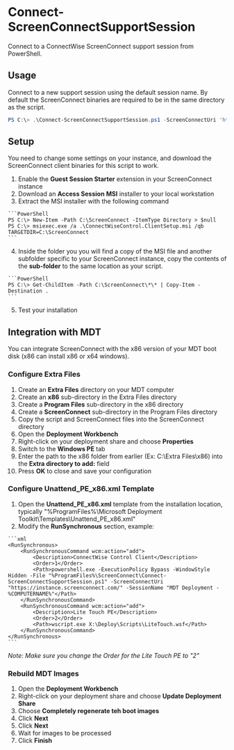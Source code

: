 # Connect-ScreenConnectSupportSession

Connect to a ConnectWise ScreenConnect support session from PowerShell.

## Usage

Connect to a new support session using the default session name. By default the
ScreenConnect binaries are required to be in the same directory as the script.

```PowerShell
PS C:\> .\Connect-ScreenConnectSupportSession.ps1 -ScreenConnectUri 'https://instance.screenconnect.com/'
```

## Setup

You need to change some settings on your instance, and download the ScreenConnect
client binaries for this script to work.

1.    Enable the **Guest Session Starter** extension in your ScreenConnect instance
2.    Download an **Access Session** **MSI** installer to your local workstation
3.    Extract the MSI installer with the following command

    ```PowerShell
    PS C:\> New-Item -Path C:\ScreenConnect -ItemType Directory > $null
    PS C:\> msiexec.exe /a .\ConnectWiseControl.ClientSetup.msi /qb TARGETDIR=C:\ScreenConnect
    ```

4.    Inside the folder you you will find a copy of the MSI file and another subfolder specific to your ScreenConnect instance, copy the contents of the **sub-folder** to the same location as your script.

    ```PowerShell
    PS C:\> Get-ChildItem -Path C:\ScreenConnect\*\* | Copy-Item -Destination .
    ```

5.    Test your installation

## Integration with MDT

You can integrate ScreenConnect with the x86 version of your MDT boot disk (x86 can install x86 or x64 windows).

### Configure Extra Files

1.    Create an **Extra Files** directory on your MDT computer
2.    Create an **x86** sub-directory in the Extra Files directory
3.    Create a **Program Files** sub-directory in the x86 directory
4.    Create a **ScreenConnect** sub-directory in the Program Files directory
5.    Copy the script and ScreenConnect files into the ScreenConnect directory
6.    Open the **Deployment Workbench**
7.    Right-click on your deployment share and choose **Properties**
8.    Switch to the **Windows PE** tab
9.    Enter the path to the x86 folder from earlier (Ex: C:\Extra Files\x86) into the **Extra directory to add:** field
10. Press **OK** to close and save your configuration

### Configure Unattend_PE_x86.xml Template

1.    Open the **Unattend_PE_x86.xml** template from the installation location, typically "%ProgramFiles%\Microsoft Deployment Toolkit\Templates\Unattend_PE_x86.xml"
2.    Modify the **RunSynchronous** section, example:

    ```xml
    <RunSynchronous>
        <RunSynchronousCommand wcm:action="add">
            <Description>ConnectWise Control Client</Description>
            <Order>1</Order>
            <Path>powershell.exe -ExecutionPolicy Bypass -WindowStyle Hidden -File "%ProgramFiles%\ScreenConnect\Connect-ScreenConnectSupportSession.ps1" -ScreenConnectUri "https://instance.screenconnect.com/" -SessionName "MDT Deployment - %COMPUTERNAME%"</Path>
        </RunSynchronousCommand>
        <RunSynchronousCommand wcm:action="add">
            <Description>Lite Touch PE</Description>
            <Order>2</Order>
            <Path>wscript.exe X:\Deploy\Scripts\LiteTouch.wsf</Path>
        </RunSynchronousCommand>
    </RunSynchronous>
    ```

*Note: Make sure you change the Order for the Lite Touch PE to "2"*

### Rebuild MDT Images

1.    Open the **Deployment Workbench**
2.    Right-click on your deployment share and choose **Update Deployment Share**
3.    Choose **Completely regenerate teh boot images**
4.    Click **Next**
5.    Click **Next**
6.    Wait for images to be processed
7.    Click **Finish**
